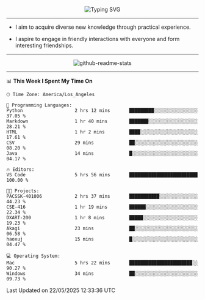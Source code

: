 <p align="center">
  <img src="https://readme-typing-svg.demolab.com?font=Fira+Code&weight=500&size=32&duration=2500&pause=1600&center=true&vCenter=true&random=false&width=1024&height=64&lines=Hi+there+%F0%9F%91%8B;I'm+delighted+you+could+make+it+here+%F0%9F%8E%89;I'm+Harry%2C+a+college+student+still+finding+my+way" alt="Typing SVG" />
</p>


---


- I aim to acquire diverse new knowledge through practical experience.

- I aspire to engage in friendly interactions with everyone and form interesting friendships.


---


<p align="center">
  <img src="https://github-readme-stats.vercel.app/api?username=Harry-Jing&show_icons=true" alt="github-readme-stats"/>
</p>


---

<!--START_SECTION:waka-->
📊 **This Week I Spent My Time On** 

```text
🕑︎ Time Zone: America/Los_Angeles

💬 Programming Languages: 
Python                   2 hrs 12 mins       █████████░░░░░░░░░░░░░░░░   37.05 % 
Markdown                 1 hr 40 mins        ███████░░░░░░░░░░░░░░░░░░   28.21 % 
HTML                     1 hr 2 mins         ████░░░░░░░░░░░░░░░░░░░░░   17.61 % 
CSV                      29 mins             ██░░░░░░░░░░░░░░░░░░░░░░░   08.20 % 
Java                     14 mins             █░░░░░░░░░░░░░░░░░░░░░░░░   04.17 % 

🔥 Editors: 
VS Code                  5 hrs 56 mins       █████████████████████████   100.00 % 

🐱‍💻 Projects: 
PACSSK-401006            2 hrs 37 mins       ███████████░░░░░░░░░░░░░░   44.23 % 
CSE-416                  1 hr 19 mins        ██████░░░░░░░░░░░░░░░░░░░   22.34 % 
DXART-200                1 hr 8 mins         █████░░░░░░░░░░░░░░░░░░░░   19.23 % 
Akagi                    23 mins             ██░░░░░░░░░░░░░░░░░░░░░░░   06.58 % 
haoxuj                   15 mins             █░░░░░░░░░░░░░░░░░░░░░░░░   04.47 % 

💻 Operating System: 
Mac                      5 hrs 22 mins       ███████████████████████░░   90.27 % 
Windows                  34 mins             ██░░░░░░░░░░░░░░░░░░░░░░░   09.73 % 
```


 Last Updated on 22/05/2025 12:33:36 UTC
<!--END_SECTION:waka-->
